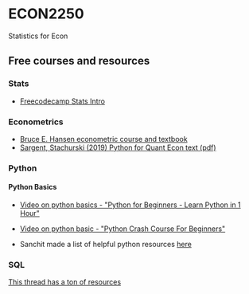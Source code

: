 # ECON2250
Statistics for Econ


## Free courses and resources 


### Stats

- [Freecodecamp Stats Intro](https://www.freecodecamp.org/news/top-statistics-concepts-to-know-before-getting-into-data-science/)

### Econometrics
- [Bruce E. Hansen econometric course and textbook](https://perhuaman.files.wordpress.com/2014/06/econometrics-bruce-hansen-2014.pdf)
- [Sargent, Stachurski (2019) Python for Quant Econ text (pdf)](https://delong.typepad.com/files/quantitative-economics-with-python.pdf)

### Python 
#### Python Basics
- [Video on python basics - "Python for Beginners - Learn Python in 1 Hour"](https://www.youtube.com/watch?v=kqtD5dpn9C8)
- [Video on python basic - "Python Crash Course For Beginners"](https://www.youtube.com/watch?v=JJmcL1N2KQs0)

- Sanchit made a list of helpful python resources [here](python_list.md)

### SQL
[This thread has a ton of resources](https://twitter.com/AllenDowney/status/1556702573633101825)
